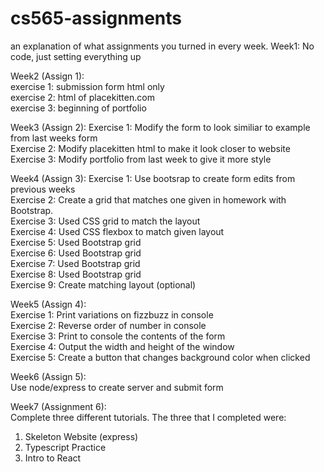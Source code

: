 # cs565-assignments
an explanation of what assignments you turned in every week.
Week1: No code, just setting everything up  
   
Week2 (Assign 1):   
  exercise 1: submission form html only  
  exercise 2: html of placekitten.com  
  exercise 3: beginning of portfolio  
    
Week3 (Assign 2):
  Exercise 1: Modify the form to look similiar to example from last weeks form  
  Exercise 2: Modify placekitten html to make it look closer to website  
  Exercise 3: Modify portfolio from last week to give it more style  
    
Week4 (Assign 3):
Exercise 1: Use bootsrap to create form edits from previous weeks  
Exercise 2: Create a grid that matches one given in homework with Bootstrap.   
Exercise 3: Used CSS grid to match the layout  
Exercise 4: Used CSS flexbox to match given layout  
Exercise 5: Used Bootstrap grid  
Exercise 6: Used Bootstrap grid  
Exercise 7: Used Bootstrap grid  
Exercise 8: Used Bootstrap grid    
Exercise 9: Create matching layout (optional)  
  
Week5 (Assign 4):  
Exercise 1: Print variations on fizzbuzz in console  
Exercise 2: Reverse order of number in console  
Exercise 3: Print to console the contents of the form  
Exercise 4: Output the width and height of the window  
Exercise 5: Create a button that changes background color when clicked  
  
Week6 (Assign 5):  
Use node/express to create server and submit form    
  
Week7 (Assignment 6):  
Complete three different tutorials.  The three that I completed were: 
1. Skeleton Website (express)    
2. Typescript Practice    
3. Intro to React  
